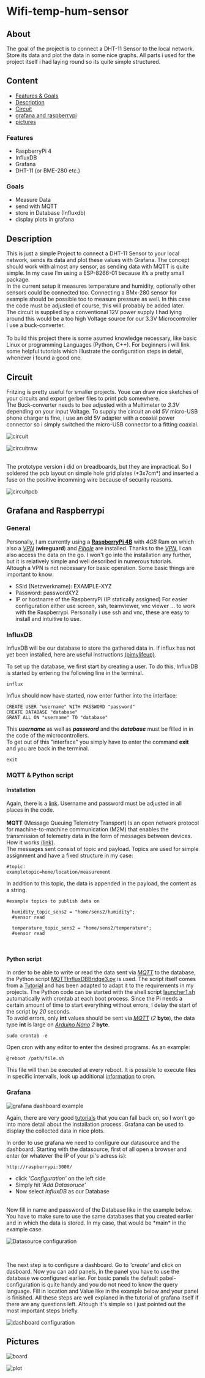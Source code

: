 # Wifi-temp-hum-sensor
## About
The goal of the project is to connect a DHT-11 Sensor to the local network. Store its data and plot the data in some nice graphs. All parts i used for the project itself i had laying round so its quite simple structured.

## Content
- [Features & Goals](#features)
- [Description](#description)
- [Circuit](#circuit)
- [grafana and raspberrypi](#grafana-and-raspberrypi)
- [pictures](#pictures)

### Features
- RaspberryPi 4
- InfluxDB
- Grafana
- DHT-11 (or BME-280 etc.)

### Goals
- Measure Data
- send with MQTT
- store in Database (Influxdb)
- display plots in grafana

## Description
This is just a simple Project to connect a DHT-11 Sensor to your local network, sends its data and plot these values with Grafana. The concept should work with almost any sensor, as sending data with MQTT is quite simple. In my case I’m using a ESP-8266-01 because it’s a pretty small package. <br>
In the current setup it measures temperature and humidity, optionally other sensors could be connected too. Connecting a BMx-280 sensor for example should be possible too to measure pressure as well. In this case the code must be adjusted of course, this will probably be added later. <br>
The circuit is supplied by a conventional 12V power supply I had lying around this would be a too high Voltage source for our 3.3V Microcontroller I use a buck-converter. <br>
<br>
To build this project there is some asumed knowledge necessary, like basic Linux or programming Languages (Python, C++). For beginners i will link some helpful tutorials which illustrate the configuration steps in detail, whenever i found a good one.

## Circuit
Fritzing is pretty useful for smaller projects. Youe can draw nice sketches of your circuits and export gerber files to print pcb somewhere. <br>
The Buck-converter needs to bee adjusted with a Multimeter to *3.3V* depending on your input Voltage. To supply the circuit an old *5V* micro-USB phone charger is fine, i use an old 5V adapter with a coaxial power connector so i simply switched the micro-USB connector to a fitting coaxial. <br>

![circuit](/docs/circuit.png "circuit")

![circuitraw](/docs/circuitraw.png "circuit")

<br>
The prototype version i did on breadboards, but they are impractical. So I soldered the pcb layout on simple hole grid plates (*3x7cm*) and inserted a fuse on the positive incomming wire because of security reasons. <br>

![circuitpcb](/docs/circuitpcb.png "circuit")

## Grafana and Raspberrypi
### General
Personally, I am currently using a [**RaspberryPi 4B**](https://www.raspberrypi.com/products/raspberry-pi-4-model-b/) with *4GB* Ram on which also a [*VPN*](https://www.pivpn.io/) (**wireguard**) and [*Pihole*](https://pi-hole.net/) are installed. Thanks to the [*VPN*](https://www.pivpn.io/), I can also access the data on the go. I won't go into the installation any further, but it is relatively simple and well described in numerous tutorials. <br>Altough a VPN is not necessary for basic operation. Some basic things are important to know:
- SSid (Netzwerkname): EXAMPLE-XYZ
- Password: passwordXYZ
- IP or hostname of the RaspberryPi (IP statically assigned)
For easier configuration either use screen, ssh, teamviewer, vnc viewer ... to work with the Raspberrypi. Personally i use ssh and vnc, these are easy to install and intuitive to use. <br>

### InfluxDB
InfluxDB will be our database to store the gathered data in. 
If influx has not yet been installed, here are useful instructions [(pimylifeup)](https://pimylifeup.com/raspberry-pi-influxdb/).
<br>

To set up the database, we first start by creating a user. To do this, InfluxDB is started by entering the following line in the terminal.
```
influx
```
Influx should now have started, now enter further into the interface:
```
CREATE USER "username" WITH PASSWORD "password"
CREATE DATABASE "database"
GRANT ALL ON "username" TO "database"
```
This ***username*** as well as ***password*** and the ***database*** must be filled in in the code of the microcontrollers.
<br>
To get out of this "interface" you simply have to enter the command **exit** and you are back in the terminal.
```
exit
```

### MQTT & Python script
#### Installation
Again, there is a [link](https://pimylifeup.com/raspberry-pi-mosquitto-mqtt-server/).
Username and password must be adjusted in all places in the code. <br>
<br>
**MQTT** (Message Queuing Telemetry Transport) Is an open network protocol for machine-to-machine communication (M2M) that enables the transmission of telemetry data in the form of messages between devices. How it works [(link)](http://www.steves-internet-guide.com/mqtt-works/). <br>
The messages sent consist of topic and payload. Topics are used for simple assignment and have a fixed structure in my case:
```
#topic:
exampletopic=home/location/measurement
```
In addition to this topic, the data is appended in the payload, the content as a string.
```
#example topics to publish data on

  humidity_topic_sens2 = "home/sens2/humidity";
  #sensor read

  temperature_topic_sens2 = "home/sens2/temperature";
  #sensor read

```

<br>

#### Python script
In order to be able to write or read the data sent via [*MQTT*](#mqtt) to the database, the Python script [MQTTInfluxDBBridge3.py](/code/pi_scripts/MQTTInfluxDBBridge3.py) is used. The script itself comes from a [Tutorial](https://diyi0t.com/visualize-mqtt-data-with-influxdb-and-grafana/) and has been adapted to adapt it to the requirements in my projects. The Python code can be started with the shell script [launcher1.sh](/code/pi_scripts/launcher1.sh) automatically with crontab at each boot process. Since the Pi needs a certain amount of time to start everything without errors, I delay the start of the script by *20* seconds. <br>
To avoid errors, only **int** values should be sent via [*MQTT*](#mqtt) (*2* **byte**), the data type **int** is large on [*Arduino Nano*](https://store.arduino.cc/products/arduino-nano) *2* **byte**. <br>
```
sudo crontab -e
```
Open cron with any editor to enter the desired programs. As an example:
```
@reboot /path/file.sh
```
This file will then be executed at every reboot. It is possible to execute files in specific intervalls, look up additional [information](https://pimylifeup.com/cron-jobs-and-crontab/) to cron.
<br>

### Grafana
![grafana dashboard example](/docs/pictures/placeholder.png "placeholder") <br>

Again, there are very good [tutorials](https://grafana.com/tutorials/install-grafana-on-raspberry-pi/) that you can fall back on, so I won't go into more detail about the installation process. Grafana can be used to display the collected data in nice plots. <br>

In order to use grafana we need to configure our datasource and the dashboard. Starting with the datasource, first of all open a browser and enter (or whatever the IP of your pi's adress is): <br>
```
http://raspberrypi:3000/
```
- click *'Configuration'* on the left side
- Simply hit *'Add Datasoruce'*
- Now select *InfluxDB* as our Database

<br>
Now fill in name and password of the Database like in the example below. You have to make sure to use the same databases that you created earlier and in which the data is stored. In my case, that would be *main* in the example case. <br>

![Datasource configuration](/docs/pictures/datasources.png "Datasource configuration example") <br>

<br>

The next step is to configure a dashboard. Go to *'create'* and click on dasboard. Now you can add panels, in the panel you have to use the database we configured earlier. For basic panels the default pabel-configuration is quite handy and you do not need to know the query language. Fill in location and Value like in the example below and your panel is finished. All these steps are well explaned in the tutorial of grafana itself if there are any questions left. Altough it's simple so i just pointed out the most important steps briefly. <br>

![dashboard configuration](/docs/pictures/dashboard.png "dashboard configuration example") <br>

## Pictures
![board](/docs/pictures/dht11wifi.jpg "board")

![plot](/docs/pictures/twodayschart.png "plot")
